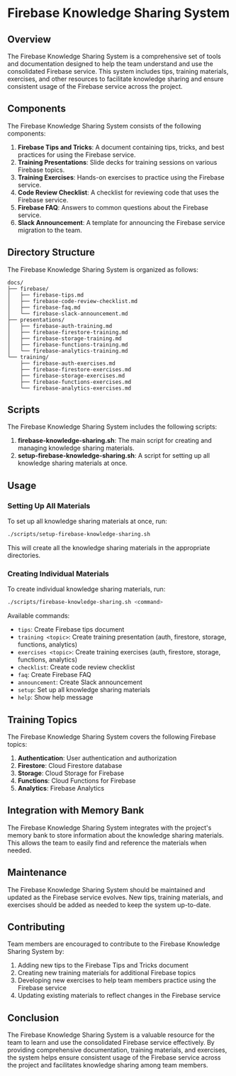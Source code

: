 # Firebase Knowledge Sharing System

## Overview

The Firebase Knowledge Sharing System is a comprehensive set of tools and documentation designed to help the team understand and use the consolidated Firebase service. This system includes tips, training materials, exercises, and other resources to facilitate knowledge sharing and ensure consistent usage of the Firebase service across the project.

## Components

The Firebase Knowledge Sharing System consists of the following components:

1. **Firebase Tips and Tricks**: A document containing tips, tricks, and best practices for using the Firebase service.
2. **Training Presentations**: Slide decks for training sessions on various Firebase topics.
3. **Training Exercises**: Hands-on exercises to practice using the Firebase service.
4. **Code Review Checklist**: A checklist for reviewing code that uses the Firebase service.
5. **Firebase FAQ**: Answers to common questions about the Firebase service.
6. **Slack Announcement**: A template for announcing the Firebase service migration to the team.

## Directory Structure

The Firebase Knowledge Sharing System is organized as follows:

```
docs/
├── firebase/
│   ├── firebase-tips.md
│   ├── firebase-code-review-checklist.md
│   ├── firebase-faq.md
│   └── firebase-slack-announcement.md
├── presentations/
│   ├── firebase-auth-training.md
│   ├── firebase-firestore-training.md
│   ├── firebase-storage-training.md
│   ├── firebase-functions-training.md
│   └── firebase-analytics-training.md
└── training/
    ├── firebase-auth-exercises.md
    ├── firebase-firestore-exercises.md
    ├── firebase-storage-exercises.md
    ├── firebase-functions-exercises.md
    └── firebase-analytics-exercises.md
```

## Scripts

The Firebase Knowledge Sharing System includes the following scripts:

1. **firebase-knowledge-sharing.sh**: The main script for creating and managing knowledge sharing materials.
2. **setup-firebase-knowledge-sharing.sh**: A script for setting up all knowledge sharing materials at once.

## Usage

### Setting Up All Materials

To set up all knowledge sharing materials at once, run:

```bash
./scripts/setup-firebase-knowledge-sharing.sh
```

This will create all the knowledge sharing materials in the appropriate directories.

### Creating Individual Materials

To create individual knowledge sharing materials, run:

```bash
./scripts/firebase-knowledge-sharing.sh <command>
```

Available commands:

- `tips`: Create Firebase tips document
- `training <topic>`: Create training presentation (auth, firestore, storage, functions, analytics)
- `exercises <topic>`: Create training exercises (auth, firestore, storage, functions, analytics)
- `checklist`: Create code review checklist
- `faq`: Create Firebase FAQ
- `announcement`: Create Slack announcement
- `setup`: Set up all knowledge sharing materials
- `help`: Show help message

## Training Topics

The Firebase Knowledge Sharing System covers the following Firebase topics:

1. **Authentication**: User authentication and authorization
2. **Firestore**: Cloud Firestore database
3. **Storage**: Cloud Storage for Firebase
4. **Functions**: Cloud Functions for Firebase
5. **Analytics**: Firebase Analytics

## Integration with Memory Bank

The Firebase Knowledge Sharing System integrates with the project's memory bank to store information about the knowledge sharing materials. This allows the team to easily find and reference the materials when needed.

## Maintenance

The Firebase Knowledge Sharing System should be maintained and updated as the Firebase service evolves. New tips, training materials, and exercises should be added as needed to keep the system up-to-date.

## Contributing

Team members are encouraged to contribute to the Firebase Knowledge Sharing System by:

1. Adding new tips to the Firebase Tips and Tricks document
2. Creating new training materials for additional Firebase topics
3. Developing new exercises to help team members practice using the Firebase service
4. Updating existing materials to reflect changes in the Firebase service

## Conclusion

The Firebase Knowledge Sharing System is a valuable resource for the team to learn and use the consolidated Firebase service effectively. By providing comprehensive documentation, training materials, and exercises, the system helps ensure consistent usage of the Firebase service across the project and facilitates knowledge sharing among team members.